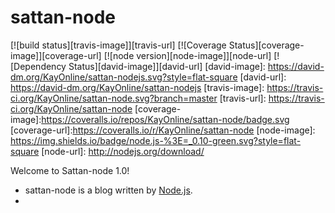 # sattan-node
[![build status][travis-image]][travis-url]
[![Coverage Status][coverage-image]][coverage-url]
[![node version][node-image]][node-url]
[![Dependency Status][david-image]][david-url]
[david-image]: https://david-dm.org/KayOnline/sattan-nodejs.svg?style=flat-square
[david-url]: https://david-dm.org/KayOnline/sattan-nodejs
[travis-image]: https://travis-ci.org/KayOnline/sattan-node.svg?branch=master
[travis-url]: https://travis-ci.org/KayOnline/sattan-node
[coverage-image]:https://coveralls.io/repos/KayOnline/sattan-node/badge.svg
[coverage-url]:https://coveralls.io/r/KayOnline/sattan-node
[node-image]: https://img.shields.io/badge/node.js-%3E=_0.10-green.svg?style=flat-square
[node-url]: http://nodejs.org/download/

Welcome to Sattan-node 1.0!  
 - sattan-node is a blog written by [Node.js](https://nodejs.org/).
 - 
